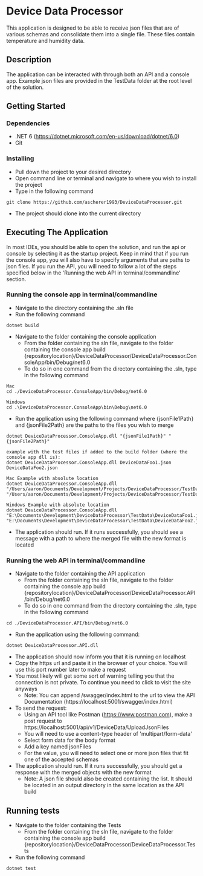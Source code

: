 # Device Data Processor

This application is designed to be able to receive json files that are of various schemas and consolidate them into a single file. These files contain temperature and humidity data.

## Description

The application can be interacted with through both an API and a console app. Example json files are provided in the TestData folder at the root level of the solution.

## Getting Started

### Dependencies

* .NET 6 (https://dotnet.microsoft.com/en-us/download/dotnet/6.0)
* Git

### Installing

* Pull down the project to your desired directory
* Open command line or terminal and navigate to where you wish to install the project
* Type in the following command
```
git clone https://github.com/ascherer1993/DeviceDataProcessor.git
```
* The project should clone into the current directory

## Executing The Application
In most IDEs, you should be able to open the solution, and run the api or console by selecting it as the startup project. Keep in mind that if you run the console app, you will also have to specify arguments that are paths to json files. If you run the API, you will need to follow a lot of the steps specified below in the 'Running the web API in terminal/commandline' section.

### Running the console app in terminal/commandline
* Navigate to the directory containing the .sln file
* Run the following command
```
dotnet build
```
* Navigate to the folder containing the console application
  * From the folder containing the sln file, navigate to the folder containing the console app build
{repositorylocation}/DeviceDataProcessor/DeviceDataProcessor.ConsoleApp/bin/Debug/net6.0
  * To do so in one command from the directory containing the .sln, type in the following command
```
Mac
cd ./DeviceDataProcessor.ConsoleApp/bin/Debug/net6.0

Windows
cd .\DeviceDataProcessor.ConsoleApp\bin\Debug\net6.0
```
* Run the application using the following command where {jsonFile1Path} and {jsonFile2Path} are the paths to the files you wish to merge
```
dotnet DeviceDataProcessor.ConsoleApp.dll "{jsonFile1Path}" "{jsonFile2Path}"    

example with the test files if added to the build folder (where the console app dll is):
dotnet DeviceDataProcessor.ConsoleApp.dll DeviceDataFoo1.json DeviceDataFoo2.json    

Mac Example with absolute location
dotnet DeviceDataProcessor.ConsoleApp.dll "/Users/aaron/Documents/Development/Projects/DeviceDataProcessor/TestData/DeviceDataFoo1.json" "/Users/aaron/Documents/Development/Projects/DeviceDataProcessor/TestData/DeviceDataFoo2.json"   

Windows Example with absolute location
dotnet DeviceDataProcessor.ConsoleApp.dll "E:\Documents\Development\DeviceDataProcessor\TestData\DeviceDataFoo1.json" "E:\Documents\Development\DeviceDataProcessor\TestData\DeviceDataFoo2.json"
```
* The application should run. If it runs successfully, you should see a message with a path to where the merged file with the new format is located

### Running the web API in terminal/commandline
* Navigate to the folder containing the API application
    * From the folder containing the sln file, navigate to the folder containing the console app build
      {repositorylocation}/DeviceDataProcessor/DeviceDataProcessor.API/bin/Debug/net6.0
    * To do so in one command from the directory containing the .sln, type in the following command
```
cd ./DeviceDataProcessor.API/bin/Debug/net6.0
```
* Run the application using the following command:
```
dotnet DeviceDataProcessor.API.dll
```
* The application should now inform you that it is running on localhost
* Copy the https url and paste it in the browser of your choice. You will use this port number later to make a request
* You most likely will get some sort of warning telling you that the connection is not private. To continue you need to click to visit the site anyways
  * Note: You can append /swagger/index.html to the url to view the API Documentation (https://localhost:5001/swagger/index.html)
* To send the request:
  * Using an API tool like Postman (https://www.postman.com), make a post request to https://localhost:5001/api/v1/DeviceData/UploadJsonFiles
  * You will need to use a content-type header of 'multipart/form-data'
  * Select form data for the body format
  * Add a key named jsonFiles
  * For the value, you will need to select one or more json files that fit one of the accepted schemas
* The application should run. If it runs successfully, you should get a response with the merged objects with the new format
  * Note: A json file should also be created containing the list. It should be located in an output directory in the same location as the API build




## Running tests
* Navigate to the folder containing the Tests
  * From the folder containing the sln file, navigate to the folder containing the console app build
    {repositorylocation}/DeviceDataProcessor/DeviceDataProcessor.Tests
* Run the following command
```
dotnet test
```